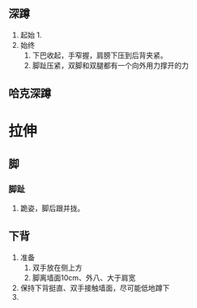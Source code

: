 ## 深蹲
1. 起始
	1. 
2. 始终
	1. 下巴收起，手窄握，肩膀下压到后背夹紧。
	2. 脚趾压紧，双脚和双腿都有一个向外用力撑开的力

## 哈克深蹲

# 拉伸
## 脚
### 脚趾
1. 跪姿，脚后跟并拢。

## 下背
1. 准备
	1. 双手放在侧上方
	2. 脚离墙面10cm、外八、大于肩宽
2. 保持下背挺直、双手接触墙面，尽可能低地蹲下
3. 